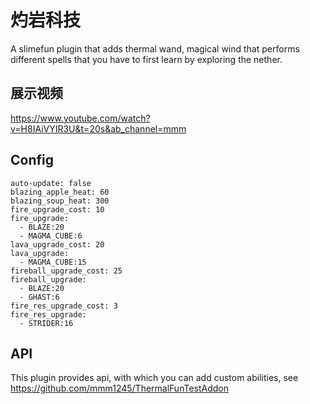 # 灼岩科技
A slimefun plugin that adds thermal wand, magical wind that performs different spells that you have to first learn by exploring the nether.
## 展示视频
https://www.youtube.com/watch?v=H8IAiVYIR3U&t=20s&ab_channel=mmm
## Config
```text
auto-update: false
blazing_apple_heat: 60
blazing_soup_heat: 300
fire_upgrade_cost: 10
fire_upgrade:
  - BLAZE:20
  - MAGMA_CUBE:6
lava_upgrade_cost: 20
lava_upgrade:
  - MAGMA_CUBE:15
fireball_upgrade_cost: 25
fireball_upgrade:
  - BLAZE:20
  - GHAST:6
fire_res_upgrade_cost: 3
fire_res_upgrade:
  - STRIDER:16
```
## API
This plugin provides api, with which you can add custom abilities, see https://github.com/mmm1245/ThermalFunTestAddon
